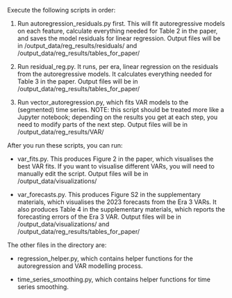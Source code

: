 Execute the following scripts in order:

1. Run autoregression_residuals.py first. This will fit autoregressive models on each feature, calculate everything needed for Table 2 in the paper, and saves the model residuals for linear regression. Output files will be in /output_data/reg_results/residuals/ and /output_data/reg_results/tables_for_paper/

2. Run residual_reg.py. It runs, per era, linear regression on the residuals from the autoregressive models. It calculates everything needed for Table 3 in the paper. Output files will be in /output_data/reg_results/tables_for_paper/

3. Run vector_autoregression.py, which fits VAR models to the (segmented) time series. NOTE: this script should be treated more like a Jupyter notebook; depending on the results you get at each step, you need to modify parts of the next step. Output files will be in /output_data/reg_results/VAR/

After you run these scripts, you can run:

- var_fits.py. This produces Figure 2 in the paper, which visualises the best VAR fits. If you want to visualise different VARs, you will need to manually edit the script. Output files will be in /output_data/visualizations/ 

- var_forecasts.py. This produces Figure S2 in the supplementary materials, which visualises the 2023 forecasts from the Era 3 VARs. It also produces Table 4 in the supplementary materials, which reports the forecasting errors of the Era 3 VAR. Output files will be in /output_data/visualizations/ and /output_data/reg_results/tables_for_paper/

The other files in the directory are:

- regression_helper.py, which contains helper functions for the autoregression and VAR modelling process.

- time_series_smoothing.py, which contains helper functions for time series smoothing.
